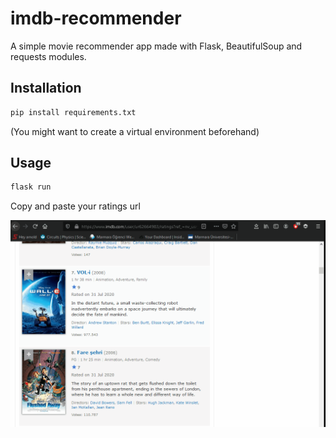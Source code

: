 # imdb-recommender

A simple movie recommender app made with Flask, BeautifulSoup and requests modules.

## Installation

```bash
pip install requirements.txt
```
(You might want to create a virtual environment beforehand)

## Usage

```bash
flask run
```
Copy and paste your ratings url

![usage gif](https://raw.githubusercontent.com/cemanaral/imdb-recommender/master/1.gif)
